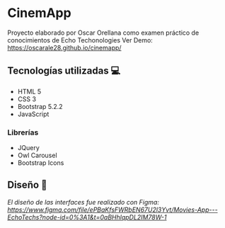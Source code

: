 # CinemApp 

Proyecto elaborado por Oscar Orellana como examen práctico de conocimientos de Echo Techonologies
Ver Demo: https://oscarale28.github.io/cinemapp/

## Tecnologías utilizadas 💻

* HTML 5
* CSS 3
* Bootstrap 5.2.2
* JavaScript
### Librerías
* JQuery
* Owl Carousel
* Bootstrap Icons

## Diseño 🎨
_El diseño de las interfaces fue realizado con Figma: https://www.figma.com/file/ePBaKfsFWRbEN67U2l3Yvt/Movies-App---EchoTechs?node-id=0%3A1&t=0aBHhlqpDL2IM78W-1_

